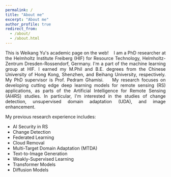 ```yaml
---
permalink: /
title: "About me"
excerpt: "About me"
author_profile: true
redirect_from: 
  - /about/
  - /about.html
---
```


<div style="text-align: justify">
This is Weikang Yu's academic page on the web!
&nbsp;&nbsp;
I am a PhD researcher at the Helmholtz Institute Freiberg (HIF) for Resource Technology, Helmholtz-Zentrum Dresden-Rossendorf, Germany. I'm a part of the machine learning group at HIF. I earned my M.Phil and B.E. degrees from the Chinese University of Hong Kong, Shenzhen, and Beihang University, respectively. My PhD supervisor is Prof. Pedram Ghamisi.
&nbsp;&nbsp;
My research focuses on developing cutting edge deep learning models for remote sensing (RS) applications, as parts of the Artificial Intelligence for Remote Sensing (AI4RS) studies. In particular, I'm interested in the studies of change detection, unsupervised domain adaptation (UDA), and image enhancement. 
</div>


My previous research experience includes:
* AI Security in RS
* Change Detection
* Federated Learning
* Cloud Removal
* Multi-Target Domain Adaptation (MTDA)
* Text-to-Image Generation
* Weakly-Supervised Learning
* Transformer Models
* Diffusion Models




